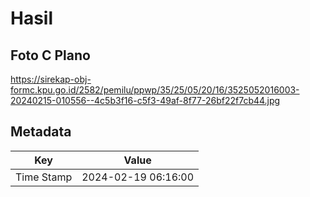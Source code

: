 # Hasil

## Foto C Plano

https://sirekap-obj-formc.kpu.go.id/2582/pemilu/ppwp/35/25/05/20/16/3525052016003-20240215-010556--4c5b3f16-c5f3-49af-8f77-26bf22f7cb44.jpg


## Metadata

| Key        | Value               |
| ---------- | ------------------- |
| Time Stamp | 2024-02-19 06:16:00 |



